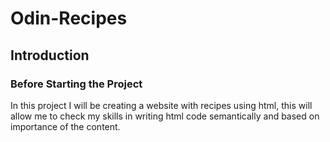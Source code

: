 # Odin-Recipes
## Introduction
### Before Starting the Project
In this project I will be creating a website with recipes using html, this will allow me to check my skills in writing html code semantically and based on importance of the content.
